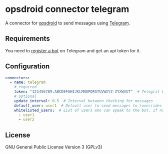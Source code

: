 # opsdroid connector telegram

A connector for [opsdroid](https://github.com/opsdroid/opsdroid) to send messages using [Telegram](https://telegram.org/).

## Requirements

You need to [register a bot](https://core.telegram.org/bots) on Telegram and get an api token for it.

## Configuration

```yaml
connectors:
  - name: telegram
    # required
    token: "123456789:ABCDEFGHIJKLMNOPQRSTUVWXYZ-ZYXWVUT"  # Telegraf bot token
    # optional
    update_interval: 0.5  # Interval between checking for messages
    default_user: user1  # Default user to send messages to (overrides default room in connector)
    whitelisted_users:  # List of users who can speak to the bot, if not set anyone can speak
      - user1
      - user2
```

## License

GNU General Public License Version 3 (GPLv3)

